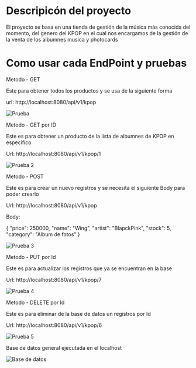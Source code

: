 # Descripicón del proyecto 

El proyecto se basa en una tienda de gestión de 
la música más conocida del momento, del genero del KPOP en el cual nos encargamos de la gestión de la venta de los albumnes musica y photocards 

# Como usar cada EndPoint y pruebas 

Metodo - GET 

Este para obtener todos los productos y se usa de la siguiente forma 

url: http://localhost:8080/api/v1/kpop


![Prueba](image.png)


Metodo - GET por ID 

Este es para obtener un producto de la lista de albumnes de KPOP en especifico

Url: http://localhost:8080/api/v1/kpop/1

![Prueba 2](image-1.png)

Metodo - POST 

Este es para crear un nuevo registros y se necesita el siguiente Body para poder crearlo 

Url: http://localhost:8080/api/v1/kpop

Body: 

{
    "price": 250000,
    "name": "Wing",
    "artist": "BlapckPink",
    "stock": 5,
    "category": "Album de fotos"
}

![Prueba 3](image-2.png)

Metodo - PUT por Id 

Este es para actualizar los registros que ya se encuentran en la base 

Url: http://localhost:8080/api/v1/kpop/7

![Prueba 4](image-3.png)

Metodo - DELETE por Id 

Este es para eliminar de la base de datos un registros por Id 

Url: http://localhost:8080/api/v1/kpop/6

![Prueba 5](image-4.png)

Base de datos general ejecutada en el localhost 

![Base de datos](image-5.png)